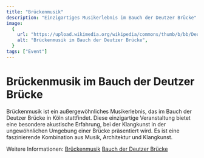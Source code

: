 ```yaml
---
title: "Brückenmusik"
description: "Einzigartiges Musikerlebnis im Bauch der Deutzer Brücke"
image:
  {
    url: "https://upload.wikimedia.org/wikipedia/commons/thumb/b/bb/Deutzer_Br%C3%BCcke_und_K%C3%B6lner_Dom-4095.jpg/600px-Deutzer_Br%C3%BCcke_und_K%C3%B6lner_Dom-4095.jpg",
    alt: "Brückenmusik im Bauch der Deutzer Brücke",
  }
tags: ["Event"]
---
```


# Brückenmusik im Bauch der Deutzer Brücke

Brückenmusik ist ein außergewöhnliches Musikerlebnis, das im Bauch der Deutzer Brücke in Köln stattfindet. Diese einzigartige Veranstaltung bietet eine besondere akustische Erfahrung, bei der Klangkunst in der ungewöhnlichen Umgebung einer Brücke präsentiert wird. Es ist eine faszinierende Kombination aus Musik, Architektur und Klangkunst.

Weitere Informationen: [Brückenmusik](http://www.brueckenmusik.de/)
[Bauch der Deutzer Brücke](http://www.koeln.de/tourismus/koeln_entdecken/111_orte)
